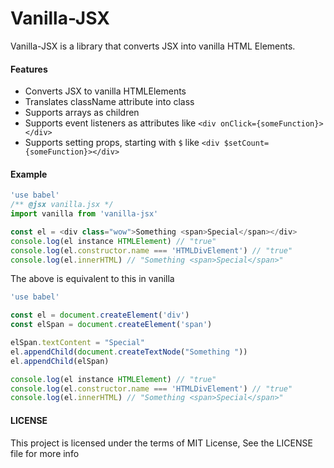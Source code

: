 Vanilla-JSX
=========

Vanilla-JSX is a library that converts JSX into vanilla HTML Elements.

#### Features

 - Converts JSX to vanilla HTMLElements
 - Translates className attribute into class
 - Supports arrays as children
 - Supports event listeners as attributes like `<div onClick={someFunction}></div>`
 - Supports setting props, starting with `$` like `<div $setCount={someFunction}></div>`

#### Example
```js
'use babel'
/** @jsx vanilla.jsx */
import vanilla from 'vanilla-jsx'

const el = <div class="wow">Something <span>Special</span></div>
console.log(el instance HTMLElement) // "true"
console.log(el.constructor.name === 'HTMLDivElement') // "true"
console.log(el.innerHTML) // "Something <span>Special</span>"
```

The above is equivalent to this in vanilla

```js
'use babel'

const el = document.createElement('div')
const elSpan = document.createElement('span')

elSpan.textContent = "Special"
el.appendChild(document.createTextNode("Something "))
el.appendChild(elSpan)

console.log(el instance HTMLElement) // "true"
console.log(el.constructor.name === 'HTMLDivElement') // "true"
console.log(el.innerHTML) // "Something <span>Special</span>"
```

#### LICENSE
This project is licensed under the terms of MIT License, See the LICENSE file for more info
